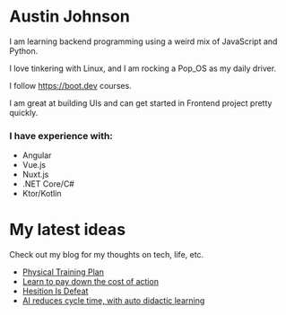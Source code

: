 # Austin Johnson

I am learning backend programming using a weird mix of JavaScript and Python. 

I love tinkering with Linux, and I am rocking a Pop_OS as my daily driver. 

I follow https://boot.dev courses.

I am great at building UIs and can get started in Frontend project pretty quickly.

### I have experience with:
 - Angular
 - Vue.js
 - Nuxt.js
 - .NET Core/C#
 - Ktor/Kotlin 

# My latest ideas 
Check out my blog for my thoughts on tech, life, etc. 

<!-- BLOG-POST-LIST:START -->
- [Physical Training Plan](https://www.theaustinjohnson.com/training/)
- [Learn to pay down the cost of action](https://www.theaustinjohnson.com/posts/pay-cost-of-action/)
- [Hesition Is Defeat](https://www.theaustinjohnson.com/posts/hesition-is-defeat/)
- [AI reduces cycle time, with auto didactic learning](https://www.theaustinjohnson.com/posts/ai-helps-with-learning/)
<!-- BLOG-POST-LIST:END -->
